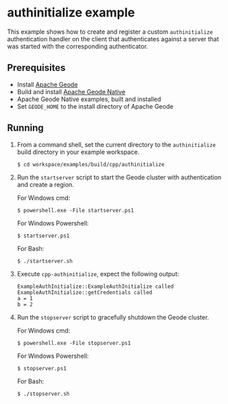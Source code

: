 # authinitialize example
This example shows how to create and register a custom `authinitialize` authentication
handler on the client that authenticates against a server that was started with the corresponding authenticator. 

## Prerequisites
* Install [Apache Geode](https://geode.apache.org)
* Build and install [Apache Geode Native](https://github.com/apache/geode-native)
* Apache Geode Native examples, built and installed
* Set `GEODE_HOME` to the install directory of Apache Geode

## Running
1. From a command shell, set the current directory to the `authinitialize` build directory in your example workspace.

    ```console
    $ cd workspace/examples/build/cpp/authinitialize
    ```

1. Run the `startserver` script to start the Geode cluster with authentication and create a region.

   For Windows cmd:

    ```console
    $ powershell.exe -File startserver.ps1
    ```

   For Windows Powershell:

    ```console
    $ startserver.ps1
    ```

   For Bash:

    ```console
    $ ./startserver.sh
    ```
  
1. Execute `cpp-authinitialize`, expect the following output:

    ```
    ExampleAuthInitialize::ExampleAuthInitialize called
    ExampleAuthInitialize::getCredentials called
    a = 1
    b = 2
    ```
    
1. Run the `stopserver` script to gracefully shutdown the Geode cluster.

   For Windows cmd:

    ```console
    $ powershell.exe -File stopserver.ps1
    ```

   For Windows Powershell:

    ```console
    $ stopserver.ps1
    ```

   For Bash:

    ```console
    $ ./stopserver.sh
    ```
